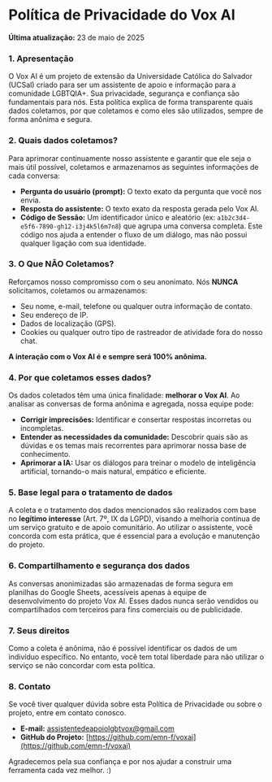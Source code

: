 # Política de Privacidade do Vox AI

**Última atualização:** 23 de maio de 2025

### 1. Apresentação

O Vox AI é um projeto de extensão da Universidade Católica do Salvador (UCSal) criado para ser um assistente de apoio e informação para a comunidade LGBTQIA+. Sua privacidade, segurança e confiança são fundamentais para nós. Esta política explica de forma transparente quais dados coletamos, por que coletamos e como eles são utilizados, sempre de forma anônima e segura.

### 2. Quais dados coletamos?

Para aprimorar continuamente nosso assistente e garantir que ele seja o mais útil possível, coletamos e armazenamos as seguintes informações de cada conversa:

* **Pergunta do usuário (prompt):** O texto exato da pergunta que você nos envia.
* **Resposta do assistente:** O texto exato da resposta gerada pelo Vox AI.
* **Código de Sessão:** Um identificador único e aleatório (ex: `a1b2c3d4-e5f6-7890-gh12-i3j4k5l6m7n8`) que agrupa uma conversa completa. Este código nos ajuda a entender o fluxo de um diálogo, mas não possui qualquer ligação com sua identidade.

### 3. O Que NÃO Coletamos?

Reforçamos nosso compromisso com o seu anonimato. Nós **NUNCA** solicitamos, coletamos ou armazenamos:

* Seu nome, e-mail, telefone ou qualquer outra informação de contato.
* Seu endereço de IP.
* Dados de localização (GPS).
* Cookies ou qualquer outro tipo de rastreador de atividade fora do nosso chat.

**A interação com o Vox AI é e sempre será 100% anônima.**

### 4. Por que coletamos esses dados?

Os dados coletados têm uma única finalidade: **melhorar o Vox AI**. Ao analisar as conversas de forma anônima e agregada, nossa equipe pode:

* **Corrigir imprecisões:** Identificar e consertar respostas incorretas ou incompletas.
* **Entender as necessidades da comunidade:** Descobrir quais são as dúvidas e os temas mais recorrentes para aprimorar nossa base de conhecimento.
* **Aprimorar a IA:** Usar os diálogos para treinar o modelo de inteligência artificial, tornando-o mais natural, empático e eficiente.

### 5. Base legal para o tratamento de dados

A coleta e o tratamento dos dados mencionados são realizados com base no **legítimo interesse** (Art. 7º, IX da LGPD), visando a melhoria contínua de um serviço gratuito e de apoio comunitário. Ao utilizar o assistente, você concorda com esta prática, que é essencial para a evolução e manutenção do projeto.

### 6. Compartilhamento e segurança dos dados

As conversas anonimizadas são armazenadas de forma segura em planilhas do Google Sheets, acessíveis apenas à equipe de desenvolvimento do projeto Vox AI. Esses dados nunca serão vendidos ou compartilhados com terceiros para fins comerciais ou de publicidade.

### 7. Seus direitos

Como a coleta é anônima, não é possível identificar os dados de um indivíduo específico. No entanto, você tem total liberdade para não utilizar o serviço se não concordar com esta política.

### 8. Contato

Se você tiver qualquer dúvida sobre esta Política de Privacidade ou sobre o projeto, entre em contato conosco.

* **E-mail:** [assistentedeapoiolgbtvox@gmail.com](mailto:assistentedeapoiolgbtvox@gmail.com)
* **GitHub do Projeto:** [https://github.com/emn-f/voxai](https://github.com/emn-f/voxai)

Agradecemos pela sua confiança e por nos ajudar a construir uma ferramenta cada vez melhor. :)
